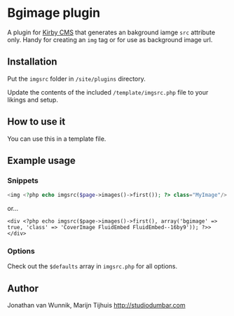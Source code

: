 # Bgimage plugin

A plugin for [Kirby CMS](http://getkirby.com/) that generates an bakground iamge `src` attribute only. Handy for creating an `img` tag or for use as background image url.

## Installation

Put the `imgsrc` folder in `/site/plugins` directory.

Update the contents of the included `/template/imgsrc.php` file to your likings and setup.

## How to use it

You can use this in a template file.

## Example usage

### Snippets

```php
<img <?php echo imgsrc($page->images()->first()); ?> class="MyImage"/>
```

or… 

```<?php
<div <?php echo imgsrc($page->images()->first(), array('bgimage' => true, 'class' => 'CoverImage FluidEmbed FluidEmbed--16by9')); ?>></div>
```

### Options

Check out the `$defaults` array in `imgsrc.php` for all options.

## Author

Jonathan van Wunnik, Marijn Tijhuis
<http://studiodumbar.com>
